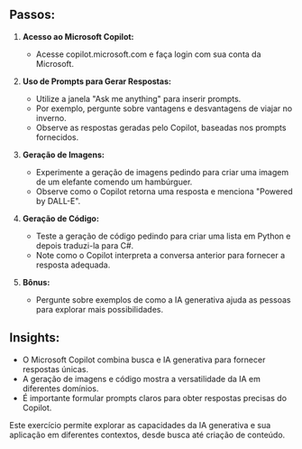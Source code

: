 ## Passos:

1. **Acesso ao Microsoft Copilot:**
   - Acesse copilot.microsoft.com e faça login com sua conta da Microsoft.

2. **Uso de Prompts para Gerar Respostas:**
   - Utilize a janela "Ask me anything" para inserir prompts.
   - Por exemplo, pergunte sobre vantagens e desvantagens de viajar no inverno.
   - Observe as respostas geradas pelo Copilot, baseadas nos prompts fornecidos.

3. **Geração de Imagens:**
   - Experimente a geração de imagens pedindo para criar uma imagem de um elefante comendo um hambúrguer.
   - Observe como o Copilot retorna uma resposta e menciona "Powered by DALL-E".

4. **Geração de Código:**
   - Teste a geração de código pedindo para criar uma lista em Python e depois traduzi-la para C#.
   - Note como o Copilot interpreta a conversa anterior para fornecer a resposta adequada.

5. **Bônus:**
   - Pergunte sobre exemplos de como a IA generativa ajuda as pessoas para explorar mais possibilidades.

## Insights:

- O Microsoft Copilot combina busca e IA generativa para fornecer respostas únicas.
- A geração de imagens e código mostra a versatilidade da IA em diferentes domínios.
- É importante formular prompts claros para obter respostas precisas do Copilot.

Este exercício permite explorar as capacidades da IA generativa e sua aplicação em diferentes contextos, desde busca até criação de conteúdo.